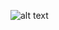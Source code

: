 ![alt text](https://github.com/adanilevics/LSTM_Stocks/blob/[branch]/tsla_2024-02-22-15-48-54.png?raw=true)
